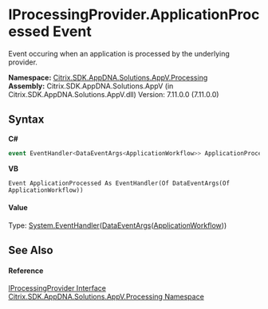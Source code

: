 # IProcessingProvider.ApplicationProcessed Event
 

Event occuring when an application is processed by the underlying provider.

**Namespace:**&nbsp;<a href="e89d7bb5-69e7-7aff-5732-d06b09ac746d">Citrix.SDK.AppDNA.Solutions.AppV.Processing</a><br />**Assembly:**&nbsp;Citrix.SDK.AppDNA.Solutions.AppV (in Citrix.SDK.AppDNA.Solutions.AppV.dll) Version: 7.11.0.0 (7.11.0.0)

## Syntax

**C#**
```csharp
event EventHandler<DataEventArgs<ApplicationWorkflow>> ApplicationProcessed
```

**VB**
```vbnet
Event ApplicationProcessed As EventHandler(Of DataEventArgs(Of ApplicationWorkflow))
```


#### Value
Type: <a href="http://msdn2.microsoft.com/en-us/library/db0etb8x" target="_blank">System.EventHandler</a>(<a href="eda99ce9-ef0f-9961-d1c2-4b41a20fc361">DataEventArgs</a>(<a href="b078f8cf-ab87-c4b0-9d50-5c33d71c3cfa">ApplicationWorkflow</a>))

## See Also


#### Reference
<a href="e95e3804-fea1-dd3b-a8ab-a153bf5c66ee">IProcessingProvider Interface</a><br /><a href="e89d7bb5-69e7-7aff-5732-d06b09ac746d">Citrix.SDK.AppDNA.Solutions.AppV.Processing Namespace</a><br />
